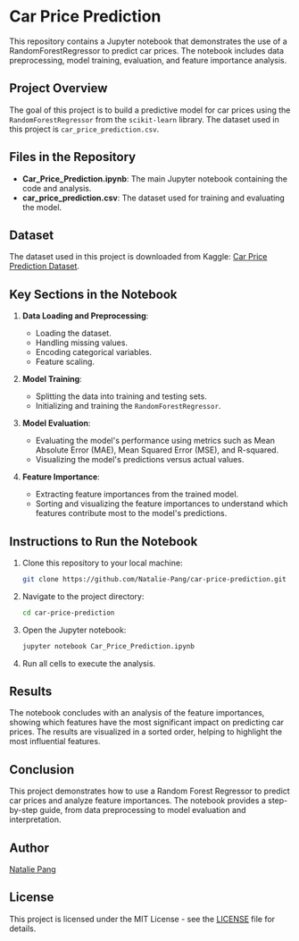 # Car Price Prediction

This repository contains a Jupyter notebook that demonstrates the use of a RandomForestRegressor to predict car prices. The notebook includes data preprocessing, model training, evaluation, and feature importance analysis.

## Project Overview

The goal of this project is to build a predictive model for car prices using the `RandomForestRegressor` from the `scikit-learn` library. The dataset used in this project is `car_price_prediction.csv`.

## Files in the Repository

- **Car_Price_Prediction.ipynb**: The main Jupyter notebook containing the code and analysis.
- **car_price_prediction.csv**: The dataset used for training and evaluating the model.

## Dataset

The dataset used in this project is downloaded from Kaggle: [Car Price Prediction Dataset](https://www.kaggle.com/datasets/sukhmandeepsinghbrar/car-price-prediction-dataset).


## Key Sections in the Notebook

1. **Data Loading and Preprocessing**:
    - Loading the dataset.
    - Handling missing values.
    - Encoding categorical variables.
    - Feature scaling.

2. **Model Training**:
    - Splitting the data into training and testing sets.
    - Initializing and training the `RandomForestRegressor`.

3. **Model Evaluation**:
    - Evaluating the model's performance using metrics such as Mean Absolute Error (MAE), Mean Squared Error (MSE), and R-squared.
    - Visualizing the model's predictions versus actual values.

4. **Feature Importance**:
    - Extracting feature importances from the trained model.
    - Sorting and visualizing the feature importances to understand which features contribute most to the model's predictions.

## Instructions to Run the Notebook

1. Clone this repository to your local machine:
    ```sh
    git clone https://github.com/Natalie-Pang/car-price-prediction.git
    ```
2. Navigate to the project directory:
    ```sh
    cd car-price-prediction
    ```
3. Open the Jupyter notebook:
    ```sh
    jupyter notebook Car_Price_Prediction.ipynb
    ```
4. Run all cells to execute the analysis.

## Results

The notebook concludes with an analysis of the feature importances, showing which features have the most significant impact on predicting car prices. The results are visualized in a sorted order, helping to highlight the most influential features.

## Conclusion

This project demonstrates how to use a Random Forest Regressor to predict car prices and analyze feature importances. The notebook provides a step-by-step guide, from data preprocessing to model evaluation and interpretation.

## Author

[Natalie Pang](https://github.com/Natalie-Pang)

## License

This project is licensed under the MIT License - see the [LICENSE](LICENSE) file for details.
